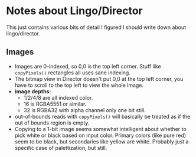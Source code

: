 # Notes about Lingo/Director

This just contains various bits of detail I figured I should write down about lingo/director.

## Images

* Images are 0-indexed, so 0,0 is the top left corner. Stuff like `copyPixels()` rectangles all uses sane indexing.
* The bitmap view in Director doesn't put 0,0 at the top left corner, you have to scroll to the top left to view the whole image.
* **image depths:**
    * 1/2/4/8 are all indexed color.
    * 16 is RGBA5551 or similar.
    * 32 is RGBA32 with alpha channel only one bit still.
* out-of-bounds reads with `copyPixels()` will basically be treated as if the out of bounds region is empty.
* Copying to a 1-bit image seems somewhat intelligent about whether to pick white or black based on input color. Primary colors (like pure red) seem to be black, but secondaries like yellow are white. Probably just a specific case of palettization, but still.